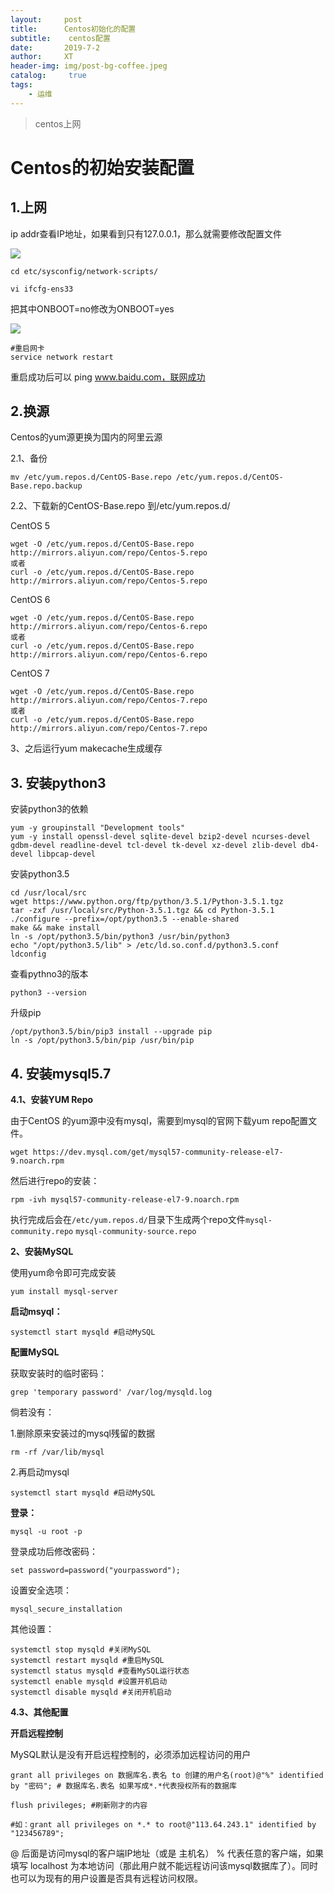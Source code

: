 ```yaml
---
layout:     post
title:      Centos初始化的配置
subtitle:    centos配置
date:       2019-7-2
author:     XT
header-img: img/post-bg-coffee.jpeg
catalog: 	 true
tags:
    - 运维
---
```



> centos上网

# Centos的初始安装配置

## 1.上网

ip addr查看IP地址，如果看到只有127.0.0.1，那么就需要修改配置文件

![](https://raw.githubusercontent.com/xineting/xineting.github.io/master/pic/20181123150411880.png)

```shell
cd etc/sysconfig/network-scripts/
```

```shell
vi ifcfg-ens33 
```

把其中ONBOOT=no修改为ONBOOT=yes

![](https://raw.githubusercontent.com/xineting/xineting.github.io/master/pic/20181123150209958.png)

```shell
#重启网卡
service network restart 
```

重启成功后可以 ping www.baidu.com，联网成功



## 2.换源

Centos的yum源更换为国内的阿里云源

2.1、备份

```
mv /etc/yum.repos.d/CentOS-Base.repo /etc/yum.repos.d/CentOS-Base.repo.backup
```

2.2、下载新的CentOS-Base.repo 到/etc/yum.repos.d/

CentOS 5

```
wget -O /etc/yum.repos.d/CentOS-Base.repo http://mirrors.aliyun.com/repo/Centos-5.repo
或者
curl -o /etc/yum.repos.d/CentOS-Base.repo http://mirrors.aliyun.com/repo/Centos-5.repo 
```

CentOS 6

```
wget -O /etc/yum.repos.d/CentOS-Base.repo http://mirrors.aliyun.com/repo/Centos-6.repo
或者
curl -o /etc/yum.repos.d/CentOS-Base.repo http://mirrors.aliyun.com/repo/Centos-6.repo
```

 CentOS 7

```
wget -O /etc/yum.repos.d/CentOS-Base.repo http://mirrors.aliyun.com/repo/Centos-7.repo
或者
curl -o /etc/yum.repos.d/CentOS-Base.repo http://mirrors.aliyun.com/repo/Centos-7.repo
```

 3、之后运行yum makecache生成缓存



## 3. 安装python3

安装python3的依赖

```shell
yum -y groupinstall "Development tools"
yum -y install openssl-devel sqlite-devel bzip2-devel ncurses-devel gdbm-devel readline-devel tcl-devel tk-devel xz-devel zlib-devel db4-devel libpcap-devel
```

安装python3.5

```shell
cd /usr/local/src
wget https://www.python.org/ftp/python/3.5.1/Python-3.5.1.tgz
tar -zxf /usr/local/src/Python-3.5.1.tgz && cd Python-3.5.1
./configure --prefix=/opt/python3.5 --enable-shared
make && make install
ln -s /opt/python3.5/bin/python3 /usr/bin/python3
echo "/opt/python3.5/lib" > /etc/ld.so.conf.d/python3.5.conf
ldconfig
```

查看pythno3的版本

```shell
python3 --version
```

升级pip

```
/opt/python3.5/bin/pip3 install --upgrade pip
ln -s /opt/python3.5/bin/pip /usr/bin/pip
```



## 4. 安装mysql5.7

**4.1、安装YUM Repo**

由于CentOS 的yum源中没有mysql，需要到mysql的官网下载yum repo配置文件。

```shell
wget https://dev.mysql.com/get/mysql57-community-release-el7-9.noarch.rpm
```

然后进行repo的安装：

```shell
rpm -ivh mysql57-community-release-el7-9.noarch.rpm
```

执行完成后会在`/etc/yum.repos.d/`目录下生成两个repo文件`mysql-community.repo` `mysql-community-source.repo`

**2、安装MySQL**

使用yum命令即可完成安装

```shell
yum install mysql-server
```

**启动msyql：**

```shell
systemctl start mysqld #启动MySQL
```

**配置MySQL**

获取安装时的临时密码：

```shell
grep 'temporary password' /var/log/mysqld.log
```

倘若没有：

1.删除原来安装过的mysql残留的数据

```shell
rm -rf /var/lib/mysql
```

2.再启动mysql

```shell
systemctl start mysqld #启动MySQL
```

**登录：**

```shell
mysql -u root -p
```

登录成功后修改密码：

```shell
set password=password("yourpassword");
```

 设置安全选项：

```shell
mysql_secure_installation
```

其他设置：

```shell
systemctl stop mysqld #关闭MySQL
systemctl restart mysqld #重启MySQL
systemctl status mysqld #查看MySQL运行状态
systemctl enable mysqld #设置开机启动
systemctl disable mysqld #关闭开机启动
```

**4.3、其他配置**

**开启远程控制**

MySQL默认是没有开启远程控制的，必须添加远程访问的用户



```shell
grant all privileges on 数据库名.表名 to 创建的用户名(root)@"%" identified by "密码"; # 数据库名.表名 如果写成*.*代表授权所有的数据库 

flush privileges; #刷新刚才的内容

#如：grant all privileges on *.* to root@"113.64.243.1" identified by "123456789";
```

@ 后面是访问mysql的客户端IP地址（或是 主机名） % 代表任意的客户端，如果填写 localhost 为本地访问（那此用户就不能远程访问该mysql数据库了）。同时也可以为现有的用户设置是否具有远程访问权限。